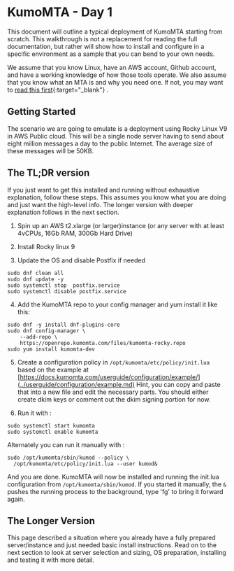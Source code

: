 # KumoMTA - Day 1

This document will outline a typical deployment of KumoMTA starting from scratch. This walkthrough is not a replacement for reading the full documentation, but rather will show how to install and configure in a specific environment as a sample that you can bend to your own needs.

We assume that you know Linux, have an AWS account, Github account, and have a working knowledge of how those tools operate. We also assume that you know what an MTA is and why you need one.  If not, you may want to [read this first](https://en.wikipedia.org/wiki/Message_transfer_agent){:target="_blank"} .

## Getting Started
The scenario we are going to emulate is a deployment using Rocky Linux V9 in AWS Public cloud. This will be a single node server having to send about eight million messages a day to the public Internet. The average size of these messages will be 50KB.

## The TL;DR version
If you just want to get this installed and running without exhaustive explanation, follow these steps. This assumes you know what you are doing and just want the high-level info.  The longer version with deeper explanation follows in the next section.

1) Spin up an AWS t2.xlarge (or larger)instance (or any server with at least 4vCPUs, 16Gb RAM, 300Gb Hard Drive)

2) Install Rocky linux 9

3) Update the OS and disable Postfix if needed

```console
sudo dnf clean all
sudo dnf update -y
sudo systemctl stop  postfix.service
sudo systemctl disable postfix.service
```

4) Add the KumoMTA repo to your config manager and yum install it like this:

```console
sudo dnf -y install dnf-plugins-core
sudo dnf config-manager \
    --add-repo \
    https://openrepo.kumomta.com/files/kumomta-rocky.repo
sudo yum install kumomta-dev
```

5) Create a configuration policy in ```/opt/kumomta/etc/policy/init.lua``` based on the example at [https://docs.kumomta.com/userguide/configuration/example/](../userguide/configuration/example.md)
Hint, you can copy and paste that into a new file and edit the necessary parts.
You should either create dkim keys or comment out the dkim signing portion for now.

6) Run it with : 
```
sudo systemctl start kumomta
sudo systemctl enable kumomta
```

Alternately you can run it manually with :
```console
sudo /opt/kumomta/sbin/kumod --policy \
  /opt/kumomta/etc/policy/init.lua --user kumod&
```

And you are done.  KumoMTA will now be installed and running the init.lua configuration from ```/opt/kumomta/sbin/kumod```.  If you started it manually, the `&` pushes the running process to the background, type 'fg' to bring it forward again.

## The Longer Version
This page described a situation where you already have a fully prepared server/instance and just needed basic install instructions.  Read on to the next section to look at server selection and sizing, OS preparation, installing and testing it with more detail.



